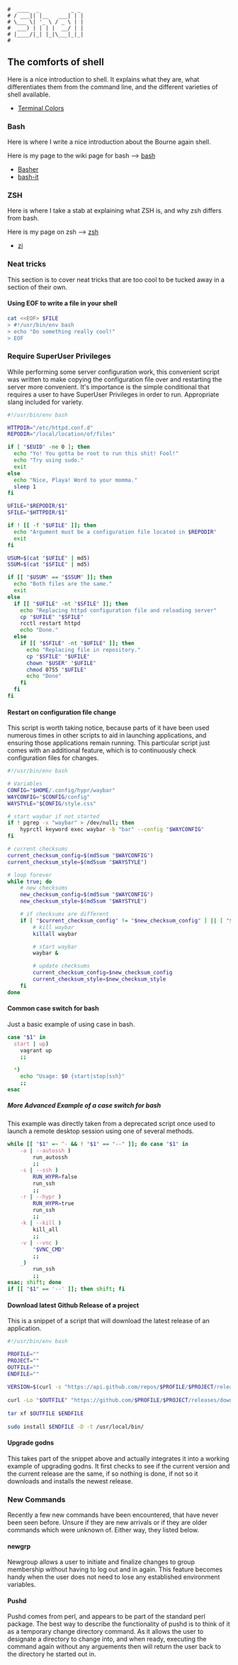 ```text
#  ____  _          _ _
# / ___|| |__   ___| | |
# \___ \| '_ \ / _ \ | |
#  ___) | | | |  __/ | |
# |____/|_| |_|\___|_|_|
#
```

## The comforts of shell

Here is a nice introduction to shell. It explains what they are, what differentiates them from the command
line, and the different varieties of shell available.

* [Terminal Colors](https://github.com/termstandard/colors)

### Bash

Here is where I write a nice introduction about the Bourne again shell.

Here is my page to the wiki page for bash --> [bash](bash)

* [Basher](https://www.basher.it)
* [bash-it](https://github.com/Bash-it/bash-it)

### ZSH

Here is where I take a stab at explaining what ZSH is, and why zsh differs from bash.

Here is my page on zsh --> [zsh](zsh)

* [zi](https://github.com/z-shell/zi)

### Neat tricks

This section is to cover neat tricks that are too cool to be tucked away in a section of their own.

#### Using EOF to write a file in your shell

```bash
cat <<EOF> $FILE
> #!/usr/bin/env bash
> echo "Do something really cool!"
> EOF
```

### Require SuperUser Privileges

While performing some server configuration work, this convenient script was written to make copying the
configuration file over and restarting the server more convenient. It's importance is the simple conditional
that requires a user to have SuperUser Privileges in order to run. Appropriate slang included for variety.

```bash
#!/usr/bin/env bash

HTTPDIR="/etc/httpd.conf.d"
REPODIR="/local/location/of/files"

if [ "$EUID" -ne 0 ]; then
  echo "Yo! You gotta be root to run this shit! Fool!"
  echo "Try using sudo."
  exit
else
  echo "Nice, Playa! Word to your momma."
  sleep 1
fi

UFILE="$REPODIR/$1"
SFILE="$HTTPDIR/$1"

if ! [[ -f "$UFILE" ]]; then
  echo "Argument must be a configuration file located in $REPODIR"
  exit
fi

USUM=$(cat "$UFILE" | md5)
SSUM=$(cat "$SFILE" | md5)

if [[ "$USUM" == "$SSUM" ]]; then
  echo "Both files are the same."
  exit
else
  if [[ "$UFILE" -nt "$SFILE" ]]; then
    echo "Replacing httpd configuration file and reloading server"
    cp "$UFILE" "$SFILE"
    rcctl restart httpd
    echo "Done."
  else
    if [[ "$SFILE" -nt "$UFILE" ]]; then
      echo "Replacing file in repository."
      cp "$SFILE" "$UFILE"
      chown "$USER" "$UFILE"
      chmod 0755 "$UFILE"
      echo "Done"
    fi
  fi
fi
```

#### Restart on configuration file change

This script is worth taking notice, because parts of it have been used numerous times in other scripts to aid in launching
applications, and ensuring those applications remain running. This particular script just comes with an
additional feature, which is to continuously check configuration files for changes.

```bash
#!/usr/bin/env bash

# Variables
CONFIG="$HOME/.config/hypr/waybar"
WAYCONFIG="$CONFIG/config"
WAYSTYLE="$CONFIG/style.css"

# start waybar if not started
if ! pgrep -x "waybar" > /dev/null; then
	hyprctl keyword exec waybar -b "bar" --config "$WAYCONFIG"
fi

# current checksums
current_checksum_config=$(md5sum "$WAYCONFIG")
current_checksum_style=$(md5sum "$WAYSTYLE")

# loop forever
while true; do
	# new checksums
	new_checksum_config=$(md5sum "$WAYCONFIG")
	new_checksum_style=$(md5sum "$WAYSTYLE")

	# if checksums are different
	if [ "$current_checksum_config" != "$new_checksum_config" ] || [ "$current_checksum_style" != "$new_checksum_style" ]; then
		# kill waybar
		killall waybar

		# start waybar
		waybar &

		# update checksums
		current_checksum_config=$new_checksum_config
		current_checksum_style=$new_checksum_style
	fi
done
```

#### Common case switch for bash

Just a basic example of using case in bash.

```bash
case "$1" in
  start | up)
    vagrant up
    ;;

  *)
    echo "Usage: $0 {start|stop|ssh}"
    ;;
esac
```
##### More Advanced Example of a case switch for bash

This example was directly taken from a deprecated script once used to launch a
remote desktop session using one of several methods.

```bash
while [[ "$1" =~ ^- && ! "$1" == "--" ]]; do case "$1" in
	-a | --autossh )
		run_autossh
		;;
	-s | --ssh )
		RUN_HYPR=false
		run_ssh
		;;
	-r | --hypr )
		RUN_HYPR=true
		run_ssh
		;;
	-k | --kill )
		kill_all
		;;
	-v | --vnc )
		"$VNC_CMD"
		;;
	_)
		run_ssh
		;;
esac; shift; done
if [[ "$1" == '--' ]]; then shift; fi
```

#### Download latest Github Release of a project

This is a snippet of a script that will download the latest release of an application.

```bash
#!/usr/bin/env bash

PROFILE=""
PROJECT=""
OUTFILE=""
ENDFILE=""
 
VERSION=$(curl -s "https://api.github.com/repos/$PROFILE/$PROJECT/releases/latest" | \grep -Po '"tag_name": *"v\K[^"]*')
 
curl -Lo "$OUTFILE" "https://github.com/$PROFILE/$PROJECT/releases/download/v${VERSION}/$PROJECT_${VERSION}_Linux_x86_64.tar.gz"
 
tar xf $OUTFILE $ENDFILE
 
sudo install $ENDFILE -D -t /usr/local/bin/
```

#### Upgrade godns

This takes part of the snippet above and actually integrates it into a working example of upgrading godns. It
first checks to see if the current version and the current release are the same, if so nothing is done, if not
so it downloads and installs the newest release.

<script src="https://gist.github.com/anoduck/e550043126876f2c7db0df2fb8588fae.js"></script>

### New Commands

Recently a few new commands have been encountered, that have never been seen before. Unsure if they are new arrivals
or if they are older commands which were unknown of. Either way, they listed below.

#### newgrp

Newgroup allows a user to initiate and finalize changes to group membership without having to log out and in again.
This feature becomes handy when the user does not need to lose any established environment variables.

#### Pushd

Pushd comes from perl, and appears to be part of the standard perl package. The best way to describe the
functionality of pushd is to think of it as a temporary change directory command. As it allows the user to designate a
directory to change into, and when ready, executing the command again without any arguements then will return the
user back to the directory he started out in. 
